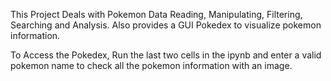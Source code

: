 This Project Deals with Pokemon Data Reading, Manipulating, Filtering, Searching and Analysis. Also provides a GUI Pokedex to visualize pokemon information.

To Access the Pokedex, Run the last two cells in the ipynb and enter a valid pokemon name to check all the pokemon information with an image.
